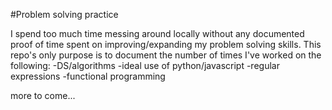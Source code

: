 #Problem solving practice

I spend too much time messing around locally without any documented proof of time spent on improving/expanding my problem solving skills. This repo's only purpose is to document the number of times I've worked on the following:
-DS/algorithms
-ideal use of python/javascript
-regular expressions
-functional programming


more to come...
